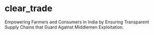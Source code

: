 # clear_trade
Empowering Farmers and Consumers in India by Ensuring Transparent Supply Chains that Guard Against Middlemen Exploitation.
